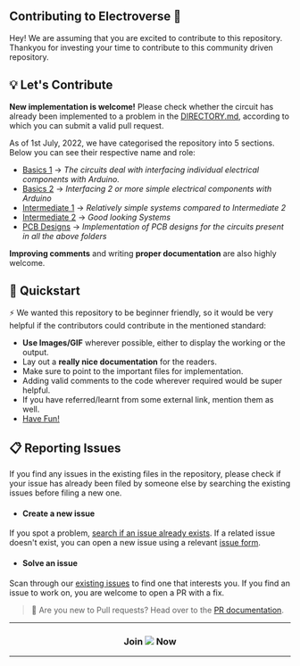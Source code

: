 
## Contributing to Electroverse 👋 

Hey! We are assuming that you are excited to contribute to this repository. Thankyou for investing your time to contribute to this community driven repository.

## 💡 Let's Contribute

**New implementation is welcome!** Please check whether the circuit has already been implemented to a problem in the [DIRECTORY.md](https://github.com/Electroversity/Electroverse/blob/main/DIRECTORY.md), according to which you can submit a valid pull request. 

As of 1st July, 2022, we have categorised the repository into 5 sections. Below you can see their respective name and role:
- [Basics 1](https://github.com/Electroversity/Electroverse/tree/main/Basics%201) $\rightarrow$ _The circuits deal with interfacing individual electrical components with Arduino._
- [Basics 2](https://github.com/Electroversity/Electroverse/tree/main/Basics%202) $\rightarrow$ _Interfacing 2 or more simple electrical components with Arduino_
- [Intermediate 1](https://github.com/Electroversity/Electroverse/tree/main/Intermediate%201) $\rightarrow$ _Relatively simple systems compared to Intermediate 2_
- [Intermediate 2](https://github.com/Electroversity/Electroverse/tree/main/Intermediate%202) $\rightarrow$ _Good looking Systems_
- [PCB Designs](https://github.com/Electroversity/Electroverse/tree/main/PCB%20Designs) $\rightarrow$ _Implementation of PCB designs for the circuits present in all the above folders_

**Improving comments** and writing **proper documentation** are also highly welcome.

## 🚦 Quickstart

⚡ We wanted this repository to be beginner friendly, so it would be very helpful if the contributors could contribute in the mentioned standard:
- **Use Images/GIF** wherever possible, either to display the working or the output.
- Lay out a **really nice documentation** for the readers.
- Make sure to point to the important files for implementation.
- Adding valid comments to the code wherever required would be super helpful.
- If you have referred/learnt from some external link, mention them as well.
- [Have Fun!](https://youtu.be/dQw4w9WgXcQ?t=42)


## 📋 Reporting Issues

If you find any issues in the existing files in the repository, please check if your issue has already been filed by someone else by searching the existing issues before filing a new one. 

- #### Create a new issue

If you spot a problem, [search if an issue already exists](https://github.com/Electroversity/Electroverse/issues). If a related issue doesn't exist, you can open a new issue using a relevant [issue form](https://github.com/Electroversity/Electroverse/issues/new/choose).

- #### Solve an issue

Scan through our [existing issues](https://github.com/Electroversity/Electroverse/issues) to find one that interests you. If you find an issue to work on, you are welcome to open a PR with a fix.

> 📍 Are you new to Pull requests? Head over to the [PR documentation](https://docs.github.com/en/pull-requests/collaborating-with-pull-requests/proposing-changes-to-your-work-with-pull-requests/about-pull-requests).

<hr>
<h3 align=center> Join <a href="https://gitter.im/Electroversity-org/community?utm_source=share-link&utm_medium=link&utm_campaign=share-link"><img src="https://badges.gitter.im/Electroversity-org/community.svg"></a> Now </h3>
<hr>
